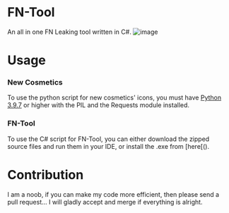 # FN-Tool
An all in one FN Leaking tool written in C#.
![image](https://user-images.githubusercontent.com/82705218/141682261-039b2d33-3ebd-43b7-b5d6-a39ee9b5f6d3.png)

# Usage
### New Cosmetics
To use the python script for new cosmetics' icons, you must have [Python 3.9.7](https://www.python.org/downloads/release/python-397/) or higher with the PIL and the Requests module installed. 

### FN-Tool
To use the C# script for FN-Tool, you can either download the zipped source files and run them in your IDE, or install the .exe from [here[().


# Contribution
I am a noob, if you can make my code more efficient, then please send a pull request... I will gladly accept and merge if everything is alright.
